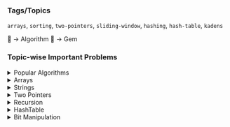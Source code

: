 ### Tags/Topics

`arrays`, `sorting`, `two-pointers`, `sliding-window`, `hashing`, `hash-table`, `kadens`

🧬 → Algorithm
💎 → Gem

### Topic-wise Important Problems

<!-- Popular Algorithms  -->
<details>
<summary>Popular Algorithms</summary>

- [ ] [✨ Find the Duplicate Number - Floyd's Cycle Detection - Tortoise & Hare][def9]
- </details>

<!-- Arrays -->
<details>
<summary>Arrays</summary>

- [ ] [Valid Mountain Array][def10] `Easy`
- [ ] [Rotate Array][def6] `Medium` `Two Pointers`
- [ ] 💎 [Product of Array Except Itself][def5] `Medium` `Prefix Sum` `Suffix Sum`
- [ ] [Minimum Size Subarray Sum][def4] `Medium` `Two Pointers` `Sliding Window`
- [ ] [LC 349. Intersection of Two Arrays][def3] `Easy`
- [x] [Check If arrays is sorted & Rotated][def] `Easy`
- [x] [Remove Duplicates From Sorted Array][def2] `Easy`
- [ ] 💎 [Move Zeroes][move_zeros] `Easy`
- [ ] 🧬 [Majority Element][def12] `Easy`

</details>

<!-- Strings  -->
<details>
<summary>Strings</summary>

- [ ] [Valid Anagram][def7] `Easy`
</details>

<!-- Two Pointers  -->
<details>
<summary>Two Pointers</summary>

- [ ] [167 Two Sum II - Input Array Is Sorted][def11] `Medium`
- [] [💎 125 Valid Pallindrome][def14] `Easy`
- [x] [💎 680 Valid Pallindrome II][def15] `Easy`

</details>

<!-- Recursion  -->
<details>
<summary>Recursion</summary>
- [ ]
</details>

<!-- HashTable  -->
<details>
<summary>HashTable</summary>

- [ ] [✨ 1002 Find Common Characters][def8] `Easy` `Strings` `Hash-Table`
</details>

<!-- Bit Manipulation  -->
<details>
<summary>Bit Manipulation</summary>

- [ ] [✨ Missing Number][def13] `Easy` `Math`

</details>

[def]: https://leetcode.com/problems/check-if-array-is-sorted-and-rotated/description/
[def2]: https://leetcode.com/problems/remove-duplicates-from-sorted-array/description/
[def3]: https://leetcode.com/problems/intersection-of-two-arrays/
[move_zeros]: https://leetcode.com/problems/move-zeroes/description/
[def4]: https://leetcode.com/problems/minimum-size-subarray-sum/description/
[def5]: https://leetcode.com/problems/product-of-array-except-self/description/
[def6]: https://leetcode.com/problems/rotate-array/description/
[def7]: https://leetcode.com/problems/valid-anagram/description/
[def8]: LeetCode/HashTable/1002FindCommonCharacters.java
[def9]: LeetCode/Arrays/FindTheDuplicateNumber.java
[def10]: https://leetcode.com/problems/valid-mountain-array/description/
[def11]: https://leetcode.com/problems/two-sum-ii-input-array-is-sorted/description/
[def12]: LeetCode/Arrays/MajorityElement_169/MajorityElement.java
[def13]: LeetCode/BitManipulation/MissingNumber_268
[def14]: LeetCode/Strings/125ValidPallindrome
[def15]: LeetCode/TwoPointers/ValidPallindromeII_680
